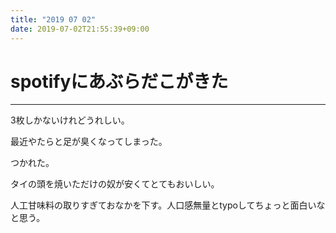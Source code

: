 ```yaml
---
title: "2019 07 02"
date: 2019-07-02T21:55:39+09:00
---
```

# spotifyにあぶらだこがきた
---
3枚しかないけれどうれしい。

最近やたらと足が臭くなってしまった。

つかれた。

タイの頭を焼いただけの奴が安くてとてもおいしい。

人工甘味料の取りすぎておなかを下す。人口感無量とtypoしてちょっと面白いなと思う。
